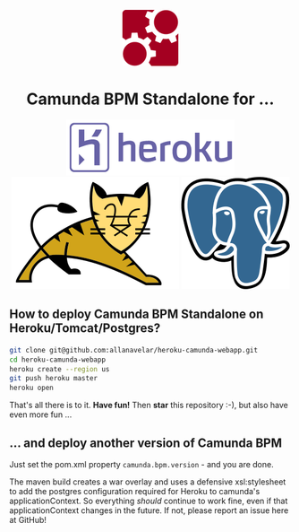<p align="center">
    <img src=".github/images/camunda.png" alt="camunda" title="camunda"/>
    <h1 align="center">Camunda BPM Standalone for ...</h1>
</p>

<p align="center">
    <img src=".github/images/heroku.png" alt="heroku" title="heroku"/>
    <img src=".github/images/tomcat.svg?" alt="tomcat" title="tomcat"/>
    <img src=".github/images/postgresql.svg?" alt="postgresql" title="postgresql"/>
</p>

## How to deploy Camunda BPM Standalone on Heroku/Tomcat/Postgres?

```bash
git clone git@github.com:allanavelar/heroku-camunda-webapp.git
cd heroku-camunda-webapp
heroku create --region us
git push heroku master
heroku open
```

That's all there is to it. **Have fun!** Then **star** this repository :-), but also have even more fun ...

## ... and deploy another version of Camunda BPM

Just set the pom.xml property `camunda.bpm.version` - and you are done.

The maven build creates a war overlay and uses a defensive xsl:stylesheet to add the postgres configuration required for Heroku to camunda's applicationContext. So everything *should* continue to work fine, even if that applicationContext changes in the future. If not, please report an issue here at GitHub!
